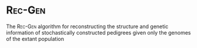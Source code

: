 # <span style="font-variant:small-caps;">Rec-Gen</span>
The <span style="font-variant:small-caps;">Rec-Gen</span> algorithm for
reconstructing the structure and genetic information of stochastically
constructed pedigrees given only the genomes of the extant population  
